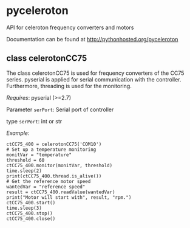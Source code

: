 # pyceleroton
API for celeroton frequency converters and motors

Documentation can be found at http://pythonhosted.org/pyceleroton

## class celerotonCC75
The class
celerotonCC75 is used for frequency converters of the CC75
series. pyserial is applied for serial communication with
the controller. Furthermore, threading is used for the
monitoring.

*Requires*: pyserial (>=2.7)

Parameter `serPort`: Serial port of controller

type `serPort`: int or str

*Example*:

    ctCC75_400 = celerotonCC75('COM10')
    # Set up a temperature monitoring
    monitVar = "temperature"
    threshold = 60
    ctCC75_400.monitor(monitVar, threshold)
    time.sleep(2)
    print(ctCC75_400.thread.is_alive())
    # Get the reference motor speed
    wantedVar = "reference speed"
    result = ctCC75_400.readValue(wantedVar)
    print("Motor will start with", result, "rpm.")
    ctCC75_400.start()
    time.sleep(3)
    ctCC75_400.stop()
    ctCC75_400.close()
